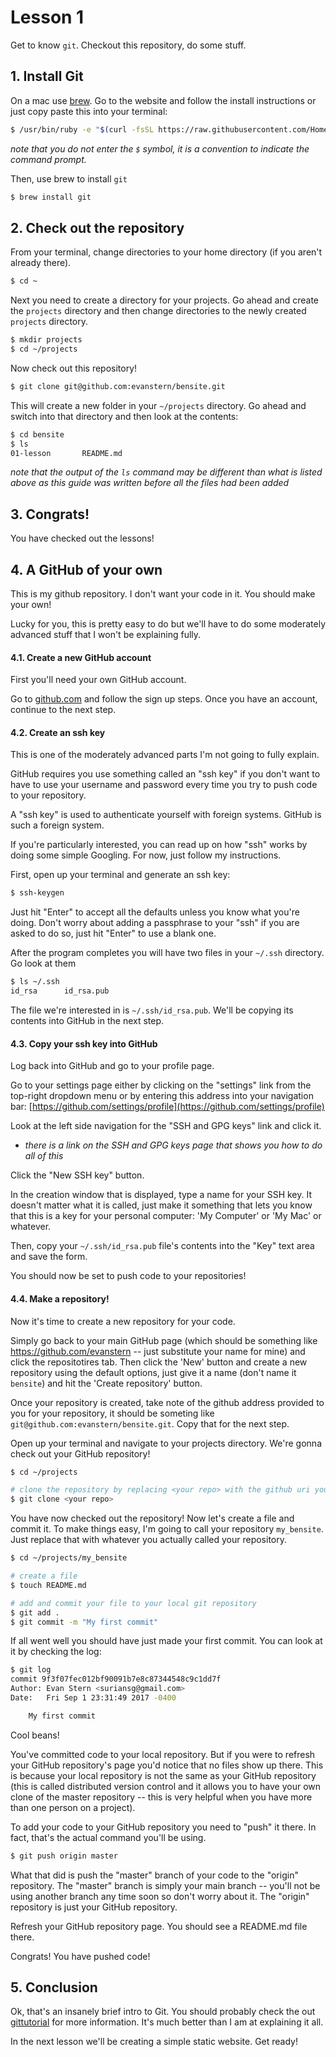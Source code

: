 Lesson 1
========

Get to know `git`. Checkout this repository, do some stuff.

## 1. Install Git

On a mac use [brew](https://brew.sh/). Go to the website and follow the install instructions or just copy paste this into your terminal:

```bash
$ /usr/bin/ruby -e "$(curl -fsSL https://raw.githubusercontent.com/Homebrew/install/master/install)"
```

_note that you do not enter the `$` symbol, it is a convention to indicate the command prompt._

Then, use brew to install `git`

```bash
$ brew install git
```

## 2. Check out the repository

From your terminal, change directories to your home directory (if you aren't already there).

```bash
$ cd ~
```

Next you  need to create a directory for your projects. Go ahead and create the `projects` directory and then change directories to the newly created `projects` directory.

```bash
$ mkdir projects
$ cd ~/projects
```

Now check out this repository!

```bash
$ git clone git@github.com:evanstern/bensite.git
```

This will create a new folder in your `~/projects` directory. Go ahead and switch into that directory and then look at the contents:

```bash
$ cd bensite
$ ls
01-lesson       README.md
```

_note that the output of the `ls` command may be different than what is listed above as this guide was written before all the files had been added_

## 3. Congrats!

You have checked out the lessons!

## 4. A GitHub of your own

This is my github repository. I don't want your code in it. You should make your own!

Lucky for you, this is pretty easy to do but we'll have to do some moderately advanced stuff that I won't be explaining fully.

#### 4.1. Create a new GitHub account

First you'll need your own GitHub account.

Go to [github.com](https://www.github.com) and follow the sign up steps. Once you have an account, continue to the next step.

#### 4.2. Create an ssh key

This is one of the moderately advanced parts I'm not going to fully explain.

GitHub requires you use something called an "ssh key" if you don't want to have to use your username and password every time you try to push code to your repository.

A "ssh key" is used to authenticate yourself with foreign systems. GitHub is such a foreign system.

If you're particularly interested, you can read up on how "ssh" works by doing some simple Googling. For now, just follow my instructions.

First, open up your terminal and generate an ssh key:

```bash
$ ssh-keygen
```

Just hit "Enter" to accept all the defaults unless you know what you're doing. Don't worry about adding a passphrase to your "ssh" if you are asked to do so, just hit "Enter" to use a blank one.

After the program completes you will have two files in your `~/.ssh` directory. Go look at them

```bash
$ ls ~/.ssh
id_rsa      id_rsa.pub
```

The file we're interested in is `~/.ssh/id_rsa.pub`. We'll be copying its contents into GitHub in the next step.

#### 4.3. Copy your ssh key into GitHub

Log back into GitHub and go to your profile page.

Go to your settings page either by clicking on the "settings" link from the top-right dropdown menu or by entering this address into your navigation bar: [https://github.com/settings/profile](https://github.com/settings/profile)

Look at the left side navigation for the "SSH and GPG keys" link and click it.

* _there is a link on the SSH and GPG keys page that shows you how to do all of this_

Click the "New SSH key" button.

In the creation window that is displayed, type a name for your SSH key. It doesn't matter what it is called, just make it something that lets you know that this is a key for your personal computer: 'My Computer' or 'My Mac' or whatever.

Then, copy your `~/.ssh/id_rsa.pub` file's contents into the "Key" text area and save the form.

You should now be set to push code to your repositories!

#### 4.4. Make a repository!

Now it's time to create a new repository for your code.

Simply go back to your main GitHub page (which should be something like https://github.com/evanstern -- just substitute your name for mine) and click the repositotires tab. Then click the 'New' button and create a new repository using the default options, just give it a name (don't name it `bensite`) and hit the 'Create repository' button.

Once your repository is created, take note of the github address provided to you for your repository, it should be someting like `git@github.com:evanstern/bensite.git`. Copy that for the next step.

Open up your terminal and navigate to your projects directory. We're gonna check out your GitHub repository!

```bash
$ cd ~/projects

# clone the repository by replacing <your repo> with the github uri you copied above
$ git clone <your repo>
```

You have now checked out the repository! Now let's create a file and commit it. To make things easy, I'm going to call your repository `my_bensite`. Just replace that with whatever you actually called your repository.

```bash
$ cd ~/projects/my_bensite

# create a file
$ touch README.md

# add and commit your file to your local git repository
$ git add .
$ git commit -m "My first commit"
```

If all went well you should have just made your first commit. You can look at it by checking the log:

```bash
$ git log
commit 9f3f07fec012bf90091b7e8c87344548c9c1dd7f
Author: Evan Stern <suriansg@gmail.com>
Date:   Fri Sep 1 23:31:49 2017 -0400

    My first commit
```

Cool beans!

You've committed code to your local repository. But if you were to refresh your GitHub repository's page you'd notice that no files show up there. This is because your local repository is not the same as your GitHub repository (this is called distributed version control and it allows you to have your own clone of the master repository -- this is very helpful when you have more than one person on a project).

To add your code to your GitHub repository you need to "push" it there. In fact, that's the actual command you'll be using.

```bash
$ git push origin master
```

What that did is push the "master" branch of your code to the "origin" repository. The "master" branch is simply your main branch -- you'll not be using another branch any time soon so don't worry about it. The "origin" repository is just your GitHub repository.

Refresh your GitHub repository page. You should see a README.md file there.

Congrats! You have pushed code!

## 5. Conclusion

Ok, that's an insanely brief intro to Git. You should probably check the out [gittutorial](https://git-scm.com/docs/gittutorial) for more information. It's much better than I am at explaining it all.

In the next lesson we'll be creating a simple static website. Get ready!
